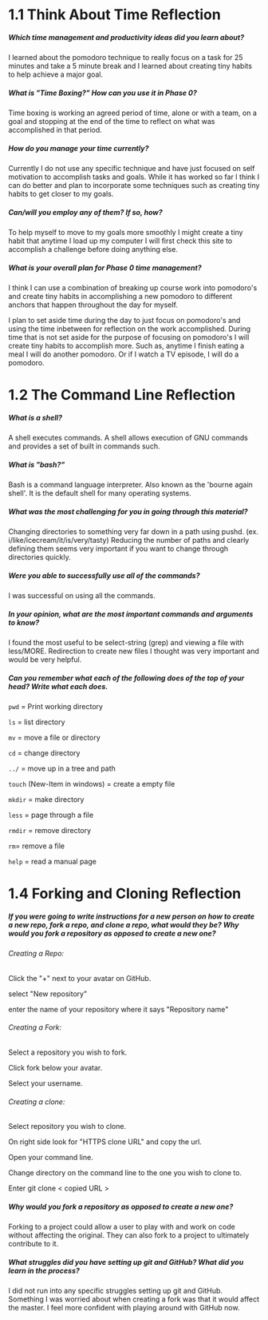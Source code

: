 # 1.1 Think About Time Reflection

##### Which time management and productivity ideas did you learn about?
I learned about the pomodoro technique to really focus on a task for 25 minutes and take a 5 minute break and I learned about creating tiny habits to help achieve a major goal.  

##### What is "Time Boxing?" How can you use it in Phase 0?
Time boxing is working an agreed period of time, alone or with a team, on a goal and stopping at the end of the time to reflect on what was accomplished in that period.  

##### How do you manage your time currently?
Currently I do not use any specific technique and have just focused on self motivation to accomplish tasks and goals.  While it has worked so far I think I can do better and plan to incorporate some techniques such as creating tiny habits to get closer to my goals.  

##### Can/will you employ any of them? If so, how?
To help myself to move to my goals more smoothly I might create a tiny habit that anytime I load up my computer I will first check this site to accomplish a challenge before doing anything else.  

##### What is your overall plan for Phase 0 time management?
I think I can use a combination of breaking up course work into pomodoro's and create tiny habits in accomplishing a new pomodoro to different anchors that happen throughout the day for myself.

I plan to set aside time during the day to just focus on pomodoro's and using the time inbetween for reflection on the work accomplished.  During time that is not set aside for the purpose of focusing on pomodoro's I will create tiny habits to accomplish more.  Such as, anytime I finish eating a meal I will do another pomodoro.  Or if I watch a TV episode, I will do a pomodoro.




# 1.2 The Command Line Reflection

##### What is a shell?
A shell executes commands. A shell allows execution of GNU commands and provides a set of built in commands such.  
##### What is "bash?"
Bash is a command language interpreter.  Also known as the 'bourne again shell'. It is the default shell for many operating systems.

 

##### What was the most challenging for you in going through this material?
Changing directories to something very far down in a path using pushd.  (ex. i/like/icecream/it/is/very/tasty)  Reducing the number of paths and clearly defining them seems very important if you want to change through directories quickly.

 

##### Were you able to successfully use all of the commands?
I was successful on using all the commands.

##### In your opinion, what are the most important commands and arguments to know?
I found the most useful to be select-string (grep) and viewing a file with less/MORE.  Redirection to create new files I thought was very important and would be very helpful.

 

##### Can you remember what each of the following does of the top of your head? Write what each does.

`pwd` = Print working directory

`ls` = list directory

`mv` = move a file or directory

`cd` = change directory

`../` = move up in a tree and path

`touch` (New-Item in windows) = create a empty file 

`mkdir` = make directory

`less` = page through a file

`rmdir` = remove directory

`rm`= remove a file

`help` = read a manual page





# 1.4 Forking and Cloning Reflection 

##### If you were going to write instructions for a new person on how to create a new repo, fork a repo, and clone a repo, what would they be? Why would you fork a repository as opposed to create a new one? 

###### Creating a Repo:

Click the "+" next to your avatar on GitHub.

select "New repository"

enter the name of your repository where it says "Repository name"

###### Creating a Fork:

Select a repository you wish to fork.

Click fork below your avatar.

Select your username.

###### Creating a clone:

Select repository you wish to clone.

On right side look for "HTTPS clone URL" and copy the url.

Open your command line.

Change directory on the command line to the one you wish to clone to.

Enter git clone < copied URL >

 
##### Why would you fork a repository as opposed to create a new one?
Forking to a project could allow a user to play with and work on code without affecting the original.  They can also fork to a project to ultimately contribute to it.

 
##### What struggles did you have setting up git and GitHub? What did you learn in the process?
I did not run into any specific struggles setting up git and GitHub.  Something I was worried about when creating a fork was that it would affect the master.  I feel more confident with playing around with GitHub now.